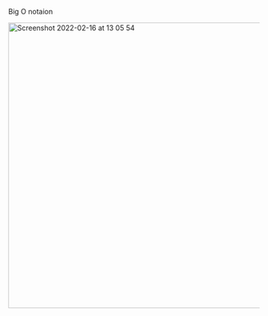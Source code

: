 Big O notaion

<img width="574" alt="Screenshot 2022-02-16 at 13 05 54" src="https://user-images.githubusercontent.com/29214285/154217890-b6bdb7d7-fe48-4e11-a145-a200fb83931c.png">
